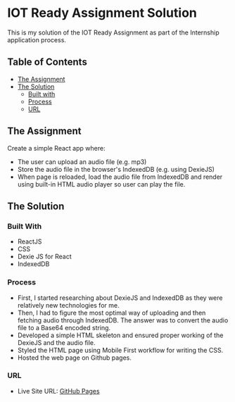 # IOT Ready Assignment Solution

This is my solution of the IOT Ready Assignment as part of the Internship application process.

## Table of Contents

- [The Assignment](#the-assignment)
- [The Solution](#the-solution)
  - [Built with](#built-with)
  - [Process](#process)
  - [URL](#url)

## The Assignment

Create a simple React app where:
- The user can upload an audio file (e.g. mp3)
- Store the audio file in the browser's IndexedDB (e.g. using DexieJS)
- When page is reloaded, load the audio file from IndexedDB and render using built-in HTML audio player so user can play the file.

## The Solution

### Built With

- ReactJS
- CSS
- Dexie JS for React
- IndexedDB

### Process

- First, I started researching about DexieJS and IndexedDB as they were relatively new technologies for me.
- Then, I had to figure the most optimal way of uploading and then fetching audio through IndexedDB. The answer was to convert the audio file to a Base64 encoded string.
- Developed a simple HTML skeleton and ensured proper working of the DexieJS and the audio file.
- Styled the HTML page using Mobile First workflow for writing the CSS.
- Hosted the web page on Github pages.

### URL

- Live Site URL: [GitHub Pages](https://anurag-saraswat-01.github.io/IOT-Ready-Assignment/)